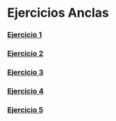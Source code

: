 # Ejercicios Anclas
### [Ejercicio 1](https://github.com/DanielHernandez8/anclas/tree/main/Ejercicio%201)
### [Ejercicio 2](https://github.com/DanielHernandez8/anclas/tree/main/Ejercicio%202)
### [Ejercicio 3](https://github.com/DanielHernandez8/anclas/tree/main/Ejercicio%203)
### [Ejercicio 4](https://github.com/DanielHernandez8/anclas/tree/main/Ejercicio%204)
### [Ejercicio 5](https://github.com/DanielHernandez8/anclas/tree/main/Ejercicio%205)
